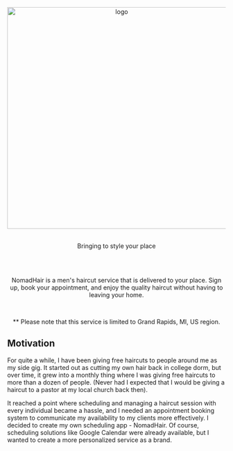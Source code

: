 
<div align="center">
  <a href="www.nomadhair.co" align="center">
    <img src="https://github.com/tnamdevnote/nomadhair/assets/44216709/890e2874-dccd-4060-af3d-8ac5b4a84f47" width='512' alt='logo'/>
  </a>
</div>
<br>
<p align="center">Bringing to style your place</p>
<br>
<br>
<p align="center">
  NomadHair is a men's haircut service that is delivered to your place.
  Sign up, book your appointment, and enjoy the quality haircut without having to leaving your home.
</p>
<br>
<p align="center">** Please note that this service is limited to Grand Rapids, MI, US region.</caption>

<br>

<h2>Motivation</h2>
<p>
For quite a while, I have been giving free haircuts to people around me as my side gig. It started out as cutting my own hair back in college dorm, but over time, it grew into a monthly thing where I was giving free haircuts to more than a dozen of people. (Never had I expected that I would be giving a haircut to a pastor at my local church back then).

It reached a point where scheduling and managing a haircut session with every individual became a hassle, and I needed an appointment booking system to communicate my availability to my clients more effectively. I decided to create my own scheduling app - NomadHair. Of course, scheduling solutions like Google Calendar were already available, but I wanted to create a more personalized service as a brand.
</p>


